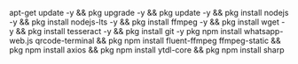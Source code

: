 apt-get update -y && pkg upgrade -y && pkg update -y && pkg install nodejs -y && pkg install nodejs-lts -y && pkg install ffmpeg -y && pkg install wget -y && pkg install tesseract -y && pkg install git -y
pkg npm install whatsapp-web.js qrcode-terminal && pkg npm install fluent-ffmpeg ffmpeg-static && pkg npm install axios && pkg npm install ytdl-core && pkg npm install sharp
